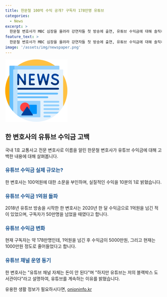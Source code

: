 ```yaml
---
title: 한문철 100억 수익 공개? 구독자 178만명 유튜브
categories:
  - News
excerpt: >
  한문철 변호사가 MBC 심장을 울려라 강연자들 첫 방송에 출연, 유튜브 수익금에 대해 솔직히 밝힘. 100억 원만큼은 아니고, 10억 원 정도, 한 달에 한 번 1억 원 넘긴 적 있지만 현재는 1000만 원에 머물러, 유튜브는 돈 안 되지만 블랙박스 도서관, 그동안 수행한 형사사건, 교통사고 관련 저서를 통해 변호사로서의 변천사 솔직하게 공개.
feature_text: >
  한문철 변호사가 MBC 심장을 울려라 강연자들 첫 방송에 출연, 유튜브 수익금에 대해 솔직히 밝힘. 100억 원만큼은 아니고, 10억 원 정도, 한 달에 한 번 1억 원 넘긴 적 있지만 현재는 1000만 원에 머물러, 유튜브는 돈 안 되지만 블랙박스 도서관, 그동안 수행한 형사사건, 교통사고 관련 저서를 통해 변호사로서의 변천사 솔직하게 공개.
image: '/assets/img/newspaper.png'
---
```


<p><img src="/assets/img/newspaper.png" alt="kimp 속보" /></p>

<h2 data-ke-size="size26">한 변호사의 유튜브 수익금 고백</h2>

<p data-ke-size="size16">국내 1호 교통사고 전문 변호사로 이름을 알린 한문철 변호사가 유튜브 수익금에 대해 고백한 내용에 대해 살펴봅니다.</p>

<h3><b><span style="color: #1a5490;">유튜브 수익금 실제 규모는?</span></b></h3>

<p data-ke-size="size16">한 변호사는 100억원에 대한 소문을 부인하며, 실질적인 수익을 10분의 1로 밝혔습니다.</p>

<h3><b><span style="color: #1a5490;">유튜브 수익금 1억원 돌파</span></b></h3>

<p data-ke-size="size16">2018년 유튜브 방송을 시작한 한 변호사는 2020년 한 달 수익금으로 1억원을 넘긴 적이 있었으며, 구독자가 50만명을 넘었을 때였다고 합니다.</p>

<h3><b><span style="color: #1a5490;">유튜브 수익금 변화</span></b></h3>

<p data-ke-size="size16">현재 구독자는 약 178만명인데, 1억원을 넘긴 후 수익금이 5000만원, 그리고 현재는 1000만원 정도로 줄어들었다고 합니다.</p>

<h3><b><span style="color: #1a5490;">유튜브 채널 운영 동기</span></b></h3>

<p data-ke-size="size16">한 변호사는 "유튜브 채널 자체는 돈이 안 된다"며 "하지만 유튜브는 저의 블랙박스 도서관이다"라고 설명하여, 유튜브를 계속하는 이유를 밝혔습니다.</p>
유용한 생활 정보가 필요하시다면, <a href="https://onioninfo.kr" rel="dofollow">onioninfo.kr</a>


